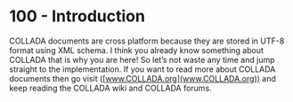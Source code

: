 # 100 - Introduction

COLLADA documents are cross platform because they are stored in UTF-8 format using XML schema. I think you already know something about COLLADA that is why you are here! So let’s not waste any time and jump straight to the implementation. If you want to read more about COLLADA documents then go visit ([www.COLLADA.org](www.COLLADA.org)) and keep reading the COLLADA wiki and COLLADA forums.
